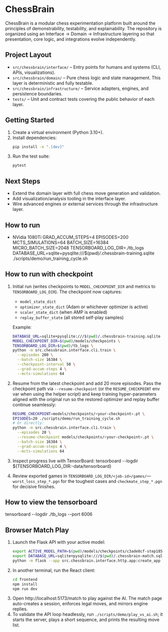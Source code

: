 # ChessBrain

ChessBrain is a modular chess experimentation platform built around the principles of demonstrability, testability, and explainability. The repository is organized using an Interface → Domain → Infrastructure layering so that presentation, core logic, and integrations evolve independently.

## Project Layout

- `src/chessbrain/interface/` – Entry points for humans and systems (CLI, APIs, visualizations).
- `src/chessbrain/domain/` – Pure chess logic and state management. This layer is deterministic and fully testable.
- `src/chessbrain/infrastructure/` – Service adapters, engines, and persistence boundaries.
- `tests/` – Unit and contract tests covering the public behavior of each layer.

## Getting Started

1. Create a virtual environment (Python 3.10+).
2. Install dependencies:
   ```bash
   pip install -e ".[dev]"
   ```
3. Run the test suite:
   ```bash
   pytest
   ```

## Next Steps

- Extend the domain layer with full chess move generation and validation.
- Add visualization/analysis tooling in the interface layer.
- Wire advanced engines or external services through the infrastructure layer.


## How to run 
* NVidia 1080Ti 
GRAD_ACCUM_STEPS=4  EPISODES=200 MCTS_SIMULATIONS=64 BATCH_SIZE=16384 \
MICRO_BATCH_SIZE=2048 TENSORBOARD_LOG_DIR=./tb_logs \
DATABASE_URL=sqlite+pysqlite:///$(pwd)/.chessbrain-training.sqlite \
./scripts/demo/run_training_cycle.sh

## How to run with checkpoint
  1. Initial run (writes checkpoints to `MODEL_CHECKPOINT_DIR` and metrics to `TENSORBOARD_LOG_DIR`). The checkpoint now captures:
     - `model_state_dict`
     - `optimizer_state_dict` (Adam or whichever optimizer is active)
     - `scaler_state_dict` (when AMP is enabled)
     - `replay_buffer_state` (all stored self-play samples)

     Example:
     ```bash
     DATABASE_URL=sqlite+pysqlite:///$(pwd)/.chessbrain-training.sqlite \
     MODEL_CHECKPOINT_DIR=$(pwd)/models/checkpoints \
     TENSORBOARD_LOG_DIR=$(pwd)/tb_logs \
     python -m src.chessbrain.interface.cli.train \
       --episodes 200 \
       --batch-size 16384 \
       --checkpoint-interval 50 \
       --grad-accum-steps 4 \
       --mcts-simulations 64
     ```

  2. Resume from the latest checkpoint and add 20 more episodes. Pass the checkpoint path via `--resume-checkpoint` (or the `RESUME_CHECKPOINT` env var when using the helper script) and keep training hyper-parameters aligned with the original run so the restored optimizer and replay buffer continue seamlessly:
     ```bash
     RESUME_CHECKPOINT=models/checkpoints/<your-checkpoint>.pt \
     EPISODES=20 ./scripts/demo/run_training_cycle.sh
     # Or directly:
     python -m src.chessbrain.interface.cli.train \
       --episodes 20 \
       --resume-checkpoint models/checkpoints/<your-checkpoint>.pt \
       --batch-size 16384 \
       --grad-accum-steps 4 \
       --mcts-simulations 64
     ```

  3. Inspect progress live with TensorBoard:
     tensorboard --logdir ${TENSORBOARD_LOG_DIR:-data/tensorboard}

  4. Review exported games in `TENSORBOARD_LOG_DIR/<job-id>/games/`—`worst_loss_step_*.pgn` for the toughest cases and `checkmate_step_*.pgn` for decisive finishes.

## How to view the tensorboard 
tensorboard --logdir ./tb_logs --port 6006

## Browser Match Play
1. Launch the Flask API with your active model:
   ```bash
   export ACTIVE_MODEL_PATH=$(pwd)/models/checkpoints/c3ade8cf-step185-20251019171110.pt
   export DATABASE_URL=sqlite+pysqlite:///$(pwd)/.chessbrain-match.sqlite
   python -m flask --app src.chessbrain.interface.http.app:create_app run --port 5001
   ```
2. In another terminal, run the React client:
   ```bash
   cd frontend
   npm install
   npm run dev
   ```
3. Open http://localhost:5173/match to play against the AI. The match page auto-creates a session, enforces legal moves, and mirrors engine replies.
4. To validate the API loop headlessly, run `./scripts/demo/play_vs_ai.sh`; it starts the server, plays a short sequence, and prints the resulting move list.
